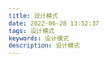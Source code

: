 ```yaml
---
title: 设计模式
date: 2022-06-28 13:52:37
tags: 设计模式
keywords: 设计模式
description: 设计模式
---
```




<script src="https://cdn.jsdelivr.net/npm/live2d-widget@3.0.4/lib/L2Dwidget.min.js"></script>
<script type="text/javascript">
L2Dwidget.init();
</script>